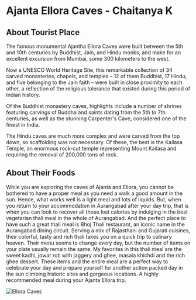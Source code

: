 # Ajanta Ellora Caves - Chaitanya K

## About Tourist Place 

The famous monumental Ajantha Ellora Caves were built between the 5th and 10th centuries by Buddhist, Jain, and Hindu monks, and make for an excellent excursion from Mumbai, some 300 kilometers to the west. 

Now a UNESCO World Heritage Site, this remarkable collection of 34 carved monasteries, chapels, and temples – 12 of them Buddhist, 17 Hindu, and five belonging to the Jain faith – were built in close proximity to each other, a reflection of the religious tolerance that existed during this period of Indian history.

Of the Buddhist monastery caves, highlights include a number of shrines featuring carvings of Buddha and saints dating from the 5th to 7th centuries, as well as the stunning Carpenter's Cave, considered one of the finest in India.

The Hindu caves are much more complex and were carved from the top down, so scaffolding was not necessary. Of these, the best is the Kailasa Temple, an enormous rock-cut temple representing Mount Kailasa and requiring the removal of 200,000 tons of rock.

## About Their Foods

While you are exploring the caves of Ajanta and Ellora, you cannot be bothered to have a proper meal as you need a walk a good amount in the sun. Hence, what works well is a light meal and lots of liquids. But, when you return to your accommodation in Aurangabad after your day trip, that is when you can look to recover all those lost calories by indulging in the best vegetarian thali meal in the whole of Aurangabad. And the perfect place to have such a great thali meal is Bhoj Thali restaurant, an iconic name in the Aurangabad dining circuit. Serving a mix of Rajasthani and Gujarati cuisines, their colorful, tasty and rich thali takes you on a quick trip to culinary heaven. Their menu seems to change every day, but the number of items on your plate usually remain the same. My favorites in this thali meal are the sweet kadhi, jowar roti with jaggery and ghee, masala khichdi and the rich ghee dessert. These items and the entire meal are a perfect way to celebrate your day and prepare yourself for another action packed day in the sun climbing historic sites and gorgeous locations. A highly recommended meal during your Ajanta Ellora trip.

<img align="center" src="https://1.bp.blogspot.com/-o5FNmKOmNt8/XdZ8IEcAwCI/AAAAAAAACMg/kX3x36pFfF4Awz58cK95eMb3Ik-uKClcQCNcBGAsYHQ/w0/Ajanta%2BEllora%2BCave%252C%2BMaharashtra.jpg" alt="Ellora Caves"/>
